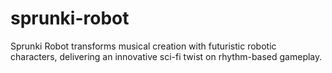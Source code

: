 # sprunki-robot
Sprunki Robot transforms musical creation with futuristic robotic characters, delivering an innovative sci-fi twist on rhythm-based gameplay.
